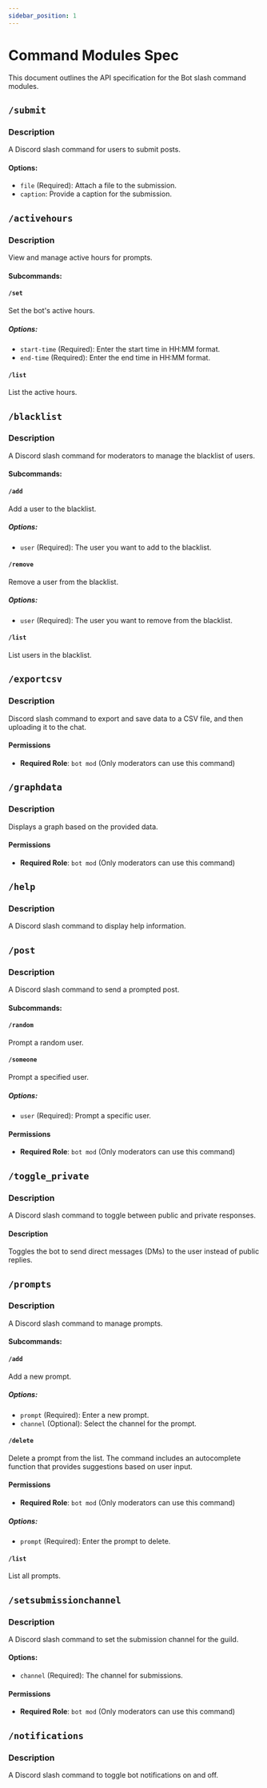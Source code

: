 ```yaml
---
sidebar_position: 1
---
```


# Command Modules Spec

This document outlines the API specification for the Bot slash command modules.

## `/submit`

### Description

A Discord slash command for users to submit posts.

#### Options:

- `file` (Required): Attach a file to the submission.
- `caption`: Provide a caption for the submission.

## `/activehours`

### Description

View and manage active hours for prompts.

#### Subcommands:

#### `/set`

Set the bot's active hours.

##### Options:

- `start-time` (Required): Enter the start time in HH:MM format.
- `end-time` (Required): Enter the end time in HH:MM format.

#### `/list`

List the active hours.

## `/blacklist`

### Description

A Discord slash command for moderators to manage the blacklist of users.

#### Subcommands:

#### `/add`

Add a user to the blacklist.

##### Options:

- `user` (Required): The user you want to add to the blacklist.

#### `/remove`

Remove a user from the blacklist.

##### Options:

- `user` (Required): The user you want to remove from the blacklist.

#### `/list`

List users in the blacklist.

## `/exportcsv`

### Description

Discord slash command to export and save data to a CSV file, and then uploading it to the chat.

#### Permissions

- **Required Role**: `bot mod` (Only moderators can use this command)

## `/graphdata`

### Description

Displays a graph based on the provided data.

#### Permissions

- **Required Role**: `bot mod` (Only moderators can use this command)

## `/help`

### Description

A Discord slash command to display help information.

## `/post`

### Description

A Discord slash command to send a prompted post.

#### Subcommands:

#### `/random`

Prompt a random user.

#### `/someone`

Prompt a specified user.

##### Options:

- `user` (Required): Prompt a specific user.

#### Permissions

- **Required Role**: `bot mod` (Only moderators can use this command)

## `/toggle_private`

### Description

A Discord slash command to toggle between public and private responses.

#### Description

Toggles the bot to send direct messages (DMs) to the user instead of public replies.

## `/prompts`

### Description

A Discord slash command to manage prompts.

#### Subcommands:

#### `/add`

Add a new prompt.

##### Options:

- `prompt` (Required): Enter a new prompt.
- `channel` (Optional): Select the channel for the prompt.

#### `/delete`

Delete a prompt from the list. The command includes an autocomplete function that provides suggestions based on user input.

#### Permissions

- **Required Role**: `bot mod` (Only moderators can use this command)
##### Options:

- `prompt` (Required): Enter the prompt to delete.

#### `/list`

List all prompts.






## `/setsubmissionchannel`

### Description

A Discord slash command to set the submission channel for the guild.

#### Options:

- `channel` (Required): The channel for submissions.

#### Permissions

- **Required Role**: `bot mod` (Only moderators can use this command)

## `/notifications`

### Description

A Discord slash command to toggle bot notifications on and off.
